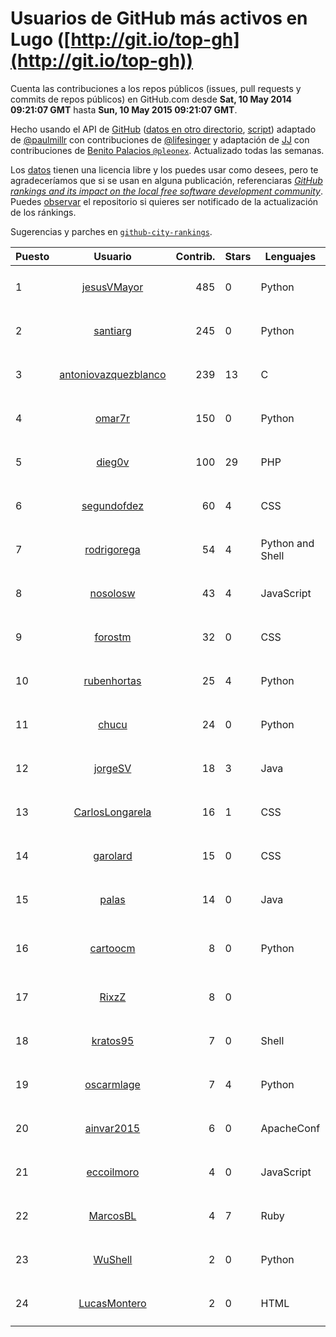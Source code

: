 # Usuarios de GitHub más activos en Lugo ([http://git.io/top-gh](http://git.io/top-gh))



  Cuenta las contribuciones a los repos públicos (issues, pull requests y commits de repos públicos) en GitHub.com desde  **Sat, 10 May 2014 09:21:07 GMT** hasta **Sun, 10 May 2015 09:21:07 GMT**.

  Hecho usando el API de [GitHub](http://github.com) ([datos en otro directorio](https://github.com/JJ/top-github-users-data/tree/master/data), [script](https://github.com/JJ/top-github-users)) adaptado de [@paulmillr](https://github.com/paulmillr) con contribuciones de [@lifesinger](https://github.com/lifesinger) y adaptación de [JJ](http://jj.github.io) con contribuciones de [Benito Palacios `@pleonex`](http://github.com/pleonex). Actualizado todas las semanas.

  Los [datos](https://github.com/JJ/top-github-users-data/tree/master/data) tienen una licencia libre y los puedes usar como desees, pero te agradeceríamos que si se usan en alguna publicación, referenciaras [*GitHub rankings and its impact on the local free software development community*](https://thewinnower.com/papers/github-rankings-and-its-impact-on-the-local-free-software-development-community). Puedes [observar](https://github.com/JJ/top-github-users-data/subscription) el repositorio si quieres ser notificado de la actualización de los ránkings. 

  Sugerencias y parches en [`github-city-rankings`](http://github.com/JJ/github-city-rankings). 


| Puesto   |  Usuario  |Contrib.| Stars | Lenguajes   |      Lugar      |  Avatar  |
|----------|:---------:|-------:|-------|-------------|:---------------:|----------|
| 1 | [jesusVMayor](https://github.com/jesusVMayor) | 485 | 0 | Python | Lugo | <img src='https://avatars1.githubusercontent.com/u/5393537?v=3&s=64' width='64' height='64' title='Jesús Ventosinos Mayor'> |
| 2 | [santiarg](https://github.com/santiarg) | 245 | 0 | Python | Lugo, Spain | <img src='https://avatars2.githubusercontent.com/u/7600476?v=3&s=64' width='64' height='64' title='Santi Argüeso'> |
| 3 | [antoniovazquezblanco](https://github.com/antoniovazquezblanco) | 239 | 13 | C | Chantada, Lugo, Spain | <img src='https://avatars2.githubusercontent.com/u/304193?v=3&s=64' width='64' height='64' title='Antonio Vazquez'> |
| 4 | [omar7r](https://github.com/omar7r) | 150 | 0 | Python | Lugo, Spain | <img src='https://avatars1.githubusercontent.com/u/637695?v=3&s=64' width='64' height='64' title='omar7r'> |
| 5 | [dieg0v](https://github.com/dieg0v) | 100 | 29 | PHP | Lugo, Galicia, Spain | <img src='https://avatars0.githubusercontent.com/u/870654?v=3&s=64' width='64' height='64' title='Diego Vilariño'> |
| 6 | [segundofdez](https://github.com/segundofdez) | 60 | 4 | CSS | Lugo, Galicia, Spain | <img src='https://avatars1.githubusercontent.com/u/875006?v=3&s=64' width='64' height='64' title='Segundo Fdez'> |
| 7 | [rodrigorega](https://github.com/rodrigorega) | 54 | 4 | Python and Shell | Lugo (Spain) | <img src='https://avatars1.githubusercontent.com/u/3441785?v=3&s=64' width='64' height='64' title='Rodrigo Rega'> |
| 8 | [nosolosw](https://github.com/nosolosw) | 43 | 4 | JavaScript | Lugo / A Coruña | <img src='https://avatars3.githubusercontent.com/u/583546?v=3&s=64' width='64' height='64' title='Andrés Maneiro'> |
| 9 | [forostm](https://github.com/forostm) | 32 | 0 | CSS | Lugo - SPAIN | <img src='https://avatars3.githubusercontent.com/u/5835122?v=3&s=64' width='64' height='64' title='José Mario González-González'> |
| 10 | [rubenhortas](https://github.com/rubenhortas) | 25 | 4 | Python | Lugo (Galiza, Spain) | <img src='https://avatars1.githubusercontent.com/u/5363817?v=3&s=64' width='64' height='64' title='Rubén Hortas'> |
| 11 | [chucu](https://github.com/chucu) | 24 | 0 | Python | Lugo - Galicia - Spain | <img src='https://avatars3.githubusercontent.com/u/2808398?v=3&s=64' width='64' height='64' title='Alejandro Núñez Liz'> |
| 12 | [jorgeSV](https://github.com/jorgeSV) | 18 | 3 | Java | Lugo, Galicia, Spain | <img src='https://avatars2.githubusercontent.com/u/4189901?v=3&s=64' width='64' height='64' title='Jorge SV'> |
| 13 | [CarlosLongarela](https://github.com/CarlosLongarela) | 16 | 1 | CSS | Lugo, Spain | <img src='https://avatars1.githubusercontent.com/u/2273486?v=3&s=64' width='64' height='64' title='Carlos Longarela'> |
| 14 | [garolard](https://github.com/garolard) | 15 | 0 | CSS | Lugo, Spain | <img src='https://avatars2.githubusercontent.com/u/1324904?v=3&s=64' width='64' height='64' title='Gabriel Ferreiro'> |
| 15 | [palas](https://github.com/palas) | 14 | 0 | Java | Lugo, Spain | <img src='https://avatars1.githubusercontent.com/u/638102?v=3&s=64' width='64' height='64' title='Pablo Lamela'> |
| 16 | [cartoocm](https://github.com/cartoocm) | 8 | 0 | Python | Lugo de Llanera, Asturias. Spain | <img src='https://avatars3.githubusercontent.com/u/4499445?v=3&s=64' width='64' height='64' title='Oscar Cuadrado Mendez'> |
| 17 | [RixzZ](https://github.com/RixzZ) | 8 | 0 |  | Lugo | <img src='https://avatars2.githubusercontent.com/u/1339272?v=3&s=64' width='64' height='64' title='Rubén Pérez'> |
| 18 | [kratos95](https://github.com/kratos95) | 7 | 0 | Shell | Lugo | <img src='https://avatars1.githubusercontent.com/u/8512095?v=3&s=64' width='64' height='64' title='Matteo'> |
| 19 | [oscarmlage](https://github.com/oscarmlage) | 7 | 4 | Python | Lugo, Galicia, Spain | <img src='https://avatars1.githubusercontent.com/u/98542?v=3&s=64' width='64' height='64' title='Oscar M. Lage'> |
| 20 | [ainvar2015](https://github.com/ainvar2015) | 6 | 0 | ApacheConf | Lugo | <img src='https://avatars3.githubusercontent.com/u/10366442?v=3&s=64' width='64' height='64' title='Manuel Ruiz-Falcó Couto'> |
| 21 | [eccoilmoro](https://github.com/eccoilmoro) | 4 | 0 | JavaScript | Lugo | <img src='https://avatars2.githubusercontent.com/u/3404161?v=3&s=64' width='64' height='64' title='Franco'> |
| 22 | [MarcosBL](https://github.com/MarcosBL) | 4 | 7 | Ruby | Lugo, Spain | <img src='https://avatars2.githubusercontent.com/u/389801?v=3&s=64' width='64' height='64' title='MarcosBL'> |
| 23 | [WuShell](https://github.com/WuShell) | 2 | 0 | Python | Lugo, Galicia, Spain | <img src='https://avatars0.githubusercontent.com/u/875005?v=3&s=64' width='64' height='64' title='Francisco de Borja Lopez Rio'> |
| 24 | [LucasMontero](https://github.com/LucasMontero) | 2 | 0 | HTML | Lugo, Galicia, Spain | <img src='https://avatars3.githubusercontent.com/u/7733283?v=3&s=64' width='64' height='64' title='Lucas'> |
